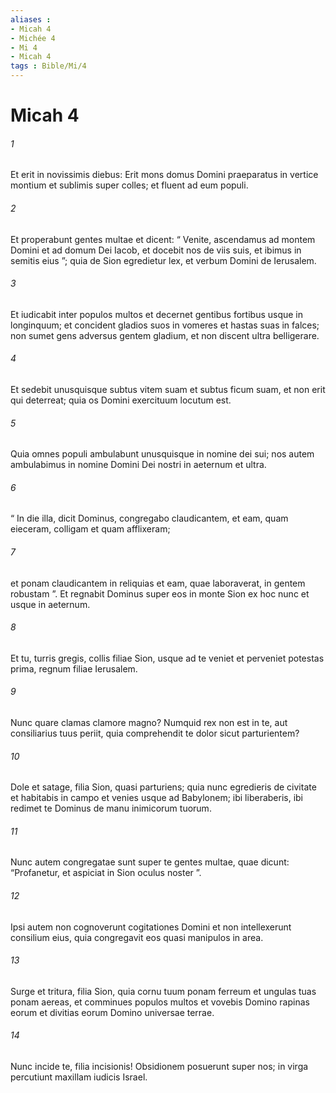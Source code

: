 ```yaml
---
aliases : 
- Micah 4
- Michée 4
- Mi 4
- Micah 4
tags : Bible/Mi/4
---
```


# Micah 4

###### 1
Et erit in novissimis diebus: Erit mons domus Domini praeparatus in vertice montium et sublimis super colles; et fluent ad eum populi.
###### 2
Et properabunt gentes multae et dicent: “ Venite, ascendamus ad montem Domini et ad domum Dei Iacob, et docebit nos de viis suis, et ibimus in semitis eius ”; quia de Sion egredietur lex, et verbum Domini de Ierusalem.
###### 3
Et iudicabit inter populos multos et decernet gentibus fortibus usque in longinquum; et concident gladios suos in vomeres et hastas suas in falces; non sumet gens adversus gentem gladium, et non discent ultra belligerare.
###### 4
Et sedebit unusquisque subtus vitem suam et subtus ficum suam, et non erit qui deterreat; quia os Domini exercituum locutum est.
###### 5
Quia omnes populi ambulabunt unusquisque in nomine dei sui; nos autem ambulabimus in nomine Domini Dei nostri in aeternum et ultra.
###### 6
“ In die illa, dicit Dominus, congregabo claudicantem, et eam, quam eieceram, colligam et quam afflixeram;
###### 7
et ponam claudicantem in reliquias et eam, quae laboraverat, in gentem robustam ”. Et regnabit Dominus super eos in monte Sion ex hoc nunc et usque in aeternum.
###### 8
Et tu, turris gregis, collis filiae Sion, usque ad te veniet et perveniet potestas prima, regnum filiae Ierusalem.
###### 9
Nunc quare clamas clamore magno? Numquid rex non est in te, aut consiliarius tuus periit, quia comprehendit te dolor sicut parturientem?
###### 10
Dole et satage, filia Sion, quasi parturiens; quia nunc egredieris de civitate et habitabis in campo et venies usque ad Babylonem; ibi liberaberis, ibi redimet te Dominus de manu inimicorum tuorum.
###### 11
Nunc autem congregatae sunt super te gentes multae, quae dicunt: “Profanetur, et aspiciat in Sion oculus noster ”.
###### 12
Ipsi autem non cognoverunt cogitationes Domini et non intellexerunt consilium eius, quia congregavit eos quasi manipulos in area.
###### 13
Surge et tritura, filia Sion, quia cornu tuum ponam ferreum et ungulas tuas ponam aereas, et comminues populos multos et vovebis Domino rapinas eorum et divitias eorum Domino universae terrae.
###### 14
Nunc incide te, filia incisionis! Obsidionem posuerunt super nos; in virga percutiunt maxillam iudicis Israel.
